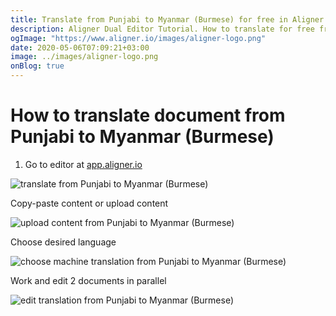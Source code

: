 ```yaml
---
title: Translate from Punjabi to Myanmar (Burmese) for free in Aligner Editor
description: Aligner Dual Editor Tutorial. How to translate for free from Punjabi to Myanmar (Burmese). Aligner is multilingual document management platform. 
ogImage: "https://www.aligner.io/images/aligner-logo.png"
date: 2020-05-06T07:09:21+03:00
image: ../images/aligner-logo.png
onBlog: true
---
```


# How to translate document from Punjabi to Myanmar (Burmese)

1. Go to editor at [app.aligner.io](https://app.aligner.io "Aligner App web page")

![translate from Punjabi to Myanmar (Burmese)](../aligner-blank-editor.png "translate from Punjabi to Myanmar (Burmese)")

Copy-paste content or upload content

![upload content from Punjabi to Myanmar (Burmese)](../aligner-uploaded-document.png "upload content from Punjabi to Myanmar (Burmese)")

Choose desired language

![choose machine translation from Punjabi to Myanmar (Burmese)](../aligner-language-dropdown.png "choose machine translation from Punjabi to Myanmar (Burmese)")

Work and edit 2 documents in parallel

![edit translation from Punjabi to Myanmar (Burmese)](../aligner-double-sitded-editor.png "edit translation from Punjabi to Myanmar (Burmese)")

